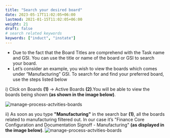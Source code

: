 ```yaml
---
title: "Search your desired board"
date: 2023-05-17T11:02:05+06:00
lastmod: 2021-01-15T11:02:05+06:00
weight: 21
draft: false
# search related keywords
keywords: ["induct", "instate"]
---
```

 <ul>
 <li>Due to the fact that the Board Titles are comprehend with the Task name and GSI. You can use the title or name of the board or GSI to search your board.</li>   
 <li>Let’s consider an example, you wish to view the boards which comes under “Manufacturing” GSI. To search for and find your preferred board, use the steps listed below</li>
 </ul>

 i) Click on Boards **(1)** -> Active Boards **(2)**.You will be able to view the boards being shown **(as shown in the image below)**. 

![manage-process-actvities-boards](https://storage.googleapis.com/ktern-public-files/product-documentation/Boards/active-boards-1.png)

ii) As soon as you type **"Manufacturing"** in the search bar **(1)**, all the boards related to manufacturing filtered out. In our case it’s "Finance Core Configuration and Documentation Signoff - Manufacturing" **(as displayed in the image below)**.
![manage-process-actvities-boards](https://storage.googleapis.com/ktern-public-files/product-documentation/Boards/search-bar.png)
